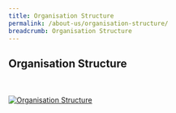 ```yaml
---
title: Organisation Structure
permalink: /about-us/organisation-structure/
breadcrumb: Organisation Structure
---
```

Organisation Structure
---

<div class="image">
  <a href="https://file.go.gov.sg/minlaw-org-structure.pdf" target="_blank">
    <br>
    <br>
    <img src="https://file.go.gov.sg/minlaw-org-chart.jpg" title="Organisation Structure" alt="Organisation Structure">
  </a>
</div>

<!-- <p class="right-side-updated">Last updated on 01 Aug 2022</p> -->